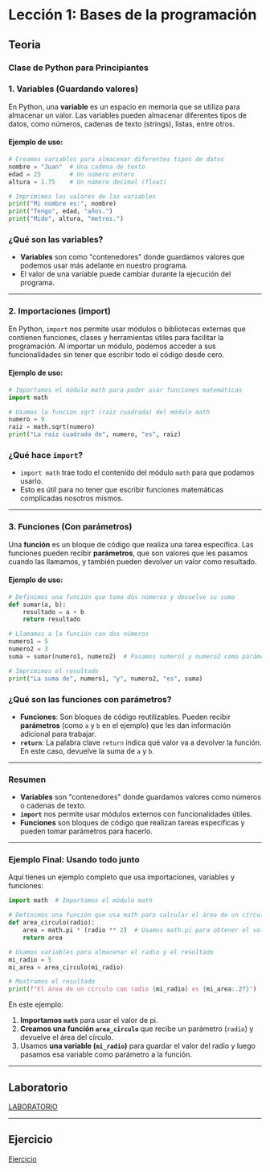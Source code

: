 # Lección 1: Bases de la programación

## Teoria

### **Clase de Python para Principiantes**

### **1. Variables (Guardando valores)**

En Python, una **variable** es un espacio en memoria que se utiliza para almacenar un valor.
Las variables pueden almacenar diferentes tipos de datos, como números, cadenas de texto (strings), listas, entre otros.

#### Ejemplo de uso:

```python
# Creamos variables para almacenar diferentes tipos de datos
nombre = "Juan"  # Una cadena de texto
edad = 25        # Un número entero
altura = 1.75    # Un número decimal (float)

# Imprimimos los valores de las variables
print("Mi nombre es:", nombre)
print("Tengo", edad, "años.")
print("Mido", altura, "metros.")
```

### ¿Qué son las variables?

- **Variables** son como "contenedores" donde guardamos valores que podemos usar más adelante en nuestro programa.
- El valor de una variable puede cambiar durante la ejecución del programa.

---

### **2. Importaciones (import)**

En Python, `import` nos permite usar módulos o bibliotecas externas que contienen funciones, clases y herramientas útiles para facilitar la programación. Al importar un módulo, podemos acceder a sus funcionalidades sin tener que escribir todo el código desde cero.

#### Ejemplo de uso:

```python
# Importamos el módulo math para poder usar funciones matemáticas
import math

# Usamos la función sqrt (raíz cuadrada) del módulo math
numero = 9
raiz = math.sqrt(numero)
print("La raíz cuadrada de", numero, "es", raiz)
```

### ¿Qué hace `import`?

- `import math` trae todo el contenido del módulo `math` para que podamos usarlo.
- Esto es útil para no tener que escribir funciones matemáticas complicadas nosotros mismos.

---

### **3. Funciones (Con parámetros)**

Una **función** es un bloque de código que realiza una tarea específica. Las funciones pueden recibir **parámetros**, que son valores que les pasamos cuando las llamamos, y también pueden devolver un valor como resultado.

#### Ejemplo de uso:

```python
# Definimos una función que toma dos números y devuelve su suma
def sumar(a, b):
    resultado = a + b
    return resultado

# Llamamos a la función con dos números
numero1 = 5
numero2 = 3
suma = sumar(numero1, numero2)  # Pasamos numero1 y numero2 como parámetros

# Imprimimos el resultado
print("La suma de", numero1, "y", numero2, "es", suma)
```

### ¿Qué son las funciones con parámetros?

- **Funciones**: Son bloques de código reutilizables. Pueden recibir **parámetros** (como `a` y `b` en el ejemplo) que les dan información adicional para trabajar.
- **`return`**: La palabra clave `return` indica qué valor va a devolver la función. En este caso, devuelve la suma de `a` y `b`.

---

### **Resumen**

- **Variables** son "contenedores" donde guardamos valores como números o cadenas de texto.
- **`import`** nos permite usar módulos externos con funcionalidades útiles.
- **Funciones** son bloques de código que realizan tareas específicas y pueden tomar parámetros para hacerlo.

---

### **Ejemplo Final: Usando todo junto**

Aquí tienes un ejemplo completo que usa importaciones, variables y funciones:

```python
import math  # Importamos el módulo math

# Definimos una función que usa math para calcular el área de un círculo
def area_circulo(radio):
    area = math.pi * (radio ** 2)  # Usamos math.pi para obtener el valor de pi
    return area

# Usamos variables para almacenar el radio y el resultado
mi_radio = 5
mi_area = area_circulo(mi_radio)

# Mostramos el resultado
print(f"El área de un círculo con radio {mi_radio} es {mi_area:.2f}")
```

En este ejemplo:

1. **Importamos `math`** para usar el valor de pi.
2. **Creamos una función `area_circulo`** que recibe un parámetro (`radio`) y devuelve el área del círculo.
3. Usamos **una variable (`mi_radio`)** para guardar el valor del radio y luego pasamos esa variable como parámetro a la función.

---

## Laboratorio

[LABORATORIO](https://colab.research.google.com/github/libialany/qhawanacode/blob/main/docs/course1/lesson1.ipynb)


---

## Ejercicio

[Ejercicio](https://pytamaro.si.usi.ch/curricula/luce-hoc/castle/info)
